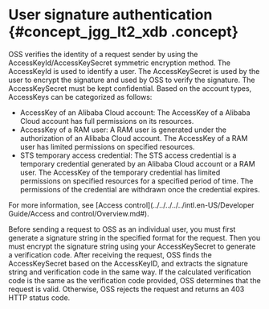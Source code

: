 # User signature authentication {#concept_jgg_lt2_xdb .concept}

OSS verifies the identity of a request sender by using the AccessKeyId/AccessKeySecret symmetric encryption method. The AccessKeyId is used to identify a user. The AccessKeySecret is used by the user to encrypt the signature and used by OSS to verify the signature. The AccessKeySecret must be kept confidential. Based on the account types, AccessKeys can be categorized as follows:

-   AccessKey of an Alibaba Cloud account: The AccessKey of a Alibaba Cloud account has full permissions on its resources.
-   AccessKey of a RAM user: A RAM user is generated under the authorization of an Alibaba Cloud account. The AccessKey of a RAM user has limited permissions on specified resources.
-   STS temporary access credential: The STS access credential is a temporary credential generated by an Alibaba Cloud account or a RAM user. The AccessKey of the temporary credential has limited permissions on specified resources for a specified period of time. The permissions of the credential are withdrawn once the credential expires.

For more information, see [Access control](../../../../../intl.en-US/Developer Guide/Access and control/Overview.md#).

Before sending a request to OSS as an individual user, you must first generate a signature string in the specified format for the request. Then you must encrypt the signature string using your AccessKeySecret to generate a verification code. After receiving the request, OSS finds the AccessKeySecret based on the AccessKeyID, and extracts the signature string and verification code in the same way. If the calculated verification code is the same as the verification code provided, OSS determines that the request is valid. Otherwise, OSS rejects the request and returns an 403 HTTP status code.

